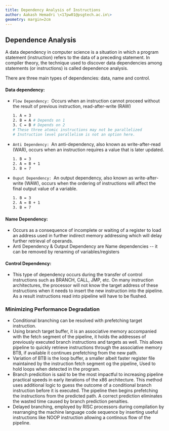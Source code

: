 ```yaml
---
title: Dependency Analysis of Instructions
author: Aakash Hemadri \<17pw01@psgtech.ac.in\>
geometry: margin=2cm
---
```


## Dependence Analysis

A data dependency in computer science is a situation in which a program statement (instruction) refers to the data of a preceding statement. In compiler theory, the technique used to discover data dependencies among statements (or instructions) is called dependence analysis.

There are three main types of dependencies: data, name and control.

#### Data dependency:

- `Flow Dependency: `Occurs when an instruction cannot proceed without the result of previous instruction, read-after-write (RAW)
    
    ```bash
    1. A = 3 
    2. B = A # Depends on 1
    3. C = B # Depends on 2
    # These three atomic instructions may not be parallelized
    # Instruction level parallelism is not an option here.
    ```

- `Anti Dependency: `An anti-dependency, also known as write-after-read (WAR), occurs when an instruction requires a value that is later updated.

    ```bash
    1. B = 3
    2. A = B + 1
    3. B = 7
    ```

- `Ouput Dependency: `An output dependency, also known as write-after-write (WAW), occurs when the ordering of instructions will affect the final output value of a variable.

    ```bash
    1. B = 3
    2. A = B + 1
    3. B = 7
    ```

#### Name Dependency:

- Occurs as a consequence of incomplete or waiting of a register to load an address used in further indirect memory addressing which will delay further retrieval of operands.
- Anti Dependency & Output Dependency are Name dependencies -- it can be removed by renaming of variables/registers

#### Control Dependency:

- This type of dependency occurs during the transfer of control instructions such as BRANCH, CALL, JMP, etc. On many instruction architectures, the processor will not know the target address of these instructions when it needs to insert the new instruction into the pipeline. As a result instructions read into pipeline will have to be flushed.

### Minimizing Performance Degradation

- Conditional branching can be resolved with prefetching target instruction.
- Using branch target buffer, it is an associative memory accompanied with the fetch segment of the pipeline, it holds the addresses of previously executed branch instructions and targets as well. This allows pipeline to quickly retrieve instructions through the associative memory BTB, if available it continues prefetching from the new path.
- Variation of BTB is the loop buffer, a smaller albeit faster register file maintained by the instruction fetch segment og the pipeline, Used to hold loops when detected in the program.
- Branch predicition is said to be the most impactful to increasing pipeline practical speeds in early iterations of the x86 architecture. This method uses additional logic to guess the outcome of a conditional branch instruction before it is executed. The pipeline then begins prefetching the instructions from the predicted path. A correct prediction eliminates the wasted time caused by branch prediction penalties.
- Delayed branching, employed by RISC processors during compilation by rearranging the machine language code sequence by inserting useful instructions like NOOP instruction allowing a continous flow of the pipeline.